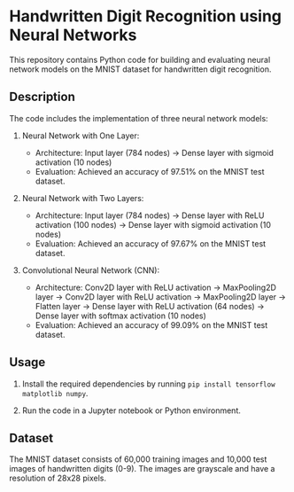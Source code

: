 # Handwritten Digit Recognition using Neural Networks

This repository contains Python code for building and evaluating neural network models on the MNIST dataset for handwritten digit recognition.

## Description

The code includes the implementation of three neural network models:

1. Neural Network with One Layer:
   - Architecture: Input layer (784 nodes) -> Dense layer with sigmoid activation (10 nodes)
   - Evaluation: Achieved an accuracy of 97.51% on the MNIST test dataset.

2. Neural Network with Two Layers:
   - Architecture: Input layer (784 nodes) -> Dense layer with ReLU activation (100 nodes) -> Dense layer with sigmoid activation (10 nodes)
   - Evaluation: Achieved an accuracy of 97.67% on the MNIST test dataset.

3. Convolutional Neural Network (CNN):
   - Architecture: Conv2D layer with ReLU activation -> MaxPooling2D layer -> Conv2D layer with ReLU activation -> MaxPooling2D layer -> Flatten layer -> Dense layer with ReLU activation (64 nodes) -> Dense layer with softmax activation (10 nodes)
   - Evaluation: Achieved an accuracy of 99.09% on the MNIST test dataset.

## Usage

1. Install the required dependencies by running `pip install tensorflow matplotlib numpy`.

2. Run the code in a Jupyter notebook or Python environment.

## Dataset

The MNIST dataset consists of 60,000 training images and 10,000 test images of handwritten digits (0-9). The images are grayscale and have a resolution of 28x28 pixels.

